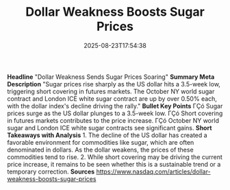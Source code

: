 ﻿---
title: "Dollar Weakness Boosts Sugar Prices"
date: "2025-08-23T17:54:38"
category: "Markets"
summary: ""
slug: "dollar weakness boosts sugar prices"
source_urls:
  - "https://www.nasdaq.com/articles/dollar-weakness-boosts-sugar-prices"
seo:
  title: "Dollar Weakness Boosts Sugar Prices | Hash n Hedge"
  description: ""
  keywords: ["news", "markets", "brief"]
---
**Headline** "Dollar Weakness Sends Sugar Prices Soaring"  **Summary Meta Description** "Sugar prices rise sharply as the US dollar hits a 3.5-week low, triggering short covering in futures markets. The October NY world sugar contract and London ICE white sugar contract are up by over 0.50% each, with the dollar index's decline driving the rally."  **Bullet Key Points**  ΓÇó Sugar prices surge as the US dollar plunges to a 3.5-week low. ΓÇó Short covering in futures markets contributes to the price increase. ΓÇó October NY world sugar and London ICE white sugar contracts see significant gains.  **Short Takeaways with Analysis**  1. The decline of the US dollar has created a favorable environment for commodities like sugar, which are often denominated in dollars. As the dollar weakens, the prices of these commodities tend to rise. 2. While short covering may be driving the current price increase, it remains to be seen whether this is a sustainable trend or a temporary correction.  **Sources** https://www.nasdaq.com/articles/dollar-weakness-boosts-sugar-prices 
